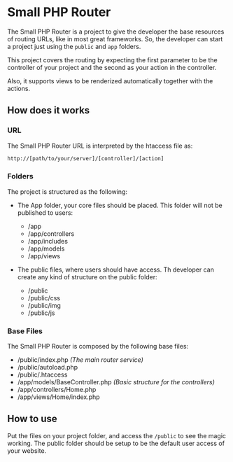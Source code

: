 # Small PHP Router

The Small PHP Router is a project to give the developer the base resources of routing URLs, like in most great frameworks.
So, the developer can start a project just using the `public` and `app` folders.

This project covers the routing by expecting the first parameter to be the controller of your project and the second as your action in the controller.

Also, it supports views to be renderized automatically together with the actions.

## How does it works
### URL
The Small PHP Router URL is interpreted by the htaccess file as:
```html
http://[path/to/your/server]/[controller]/[action]
```

### Folders
The project is structured as the following:
* The App folder, your core files should be placed. This folder will not be published to users:
  * /app
  * /app/controllers
  * /app/includes
  * /app/models
  * /app/views

* The public files, where users should have access. Th developer can create any kind of structure on the public folder:  
  * /public
  * /public/css
  * /public/img
  * /public/js

### Base Files
The Small PHP Router is composed by the following base files:
* /public/index.php *(The main router service)*
* /public/autoload.php
* /public/.htaccess
* /app/models/BaseController.php *(Basic structure for the controllers)*
* /app/controllers/Home.php
* /app/views/Home/index.php

## How to use
Put the files on your project folder, and access the `/public` to see the magic working.
The public folder should be setup to be the default user access of your website.
